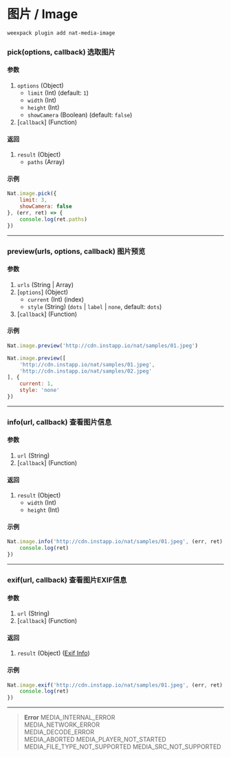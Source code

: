 # 图片 / Image

```bash
weexpack plugin add nat-media-image
```

### pick(options, callback) <span class="sub">选取图片</span>

#### 参数
1. `options` (Object)
	- `limit` (Int) (default: `1`)
	- `width` (Int)
	- `height` (Int)
	- `showCamera` (Boolean) (default: `false`)
2. [`callback`] (Function)

#### 返回
1. `result` (Object)
	- `paths` (Array)

#### 示例
```js
Nat.image.pick({
	limit: 3,
	showCamera: false
}, (err, ret) => {
	console.log(ret.paths)
})
```

---

### preview(urls, options, callback) <span class="sub">图片预览</span>

#### 参数
1. `urls` (String | Array)
2. [`options`] (Object)
	- `current` (Int) (index)
	- `style` (String) (`dots` | `label` | `none`, default: `dots`)
3. [`callback`] (Function)

#### 示例
```js
Nat.image.preview('http://cdn.instapp.io/nat/samples/01.jpeg')
```

```js
Nat.image.preview([
	'http://cdn.instapp.io/nat/samples/01.jpeg',
	'http://cdn.instapp.io/nat/samples/02.jpeg'
], {
	current: 1,
	style: 'none'
})
```

---

### info(url, callback) <span class="sub">查看图片信息</span>

#### 参数
1. `url` (String)
2. [`callback`] (Function)

#### 返回
1. `result` (Object)
	- `width` (Int)
	- `height` (Int)

#### 示例
```js
Nat.image.info('http://cdn.instapp.io/nat/samples/01.jpeg', (err, ret) => {
	console.log(ret)
})
```

---

### exif(url, callback) <span class="sub">查看图片EXIF信息</span>

#### 参数
1. `url` (String)
2. [`callback`] (Function)

#### 返回
1. `result` (Object) ([Exif Info](http://www.cipa.jp/std/documents/e/DC-008-2012_E.pdf))

#### 示例
```js
Nat.image.exif('http://cdn.instapp.io/nat/samples/01.jpeg', (err, ret) => {
	console.log(ret)
})
```

---

> **Error**	
> MEDIA_INTERNAL_ERROR	
> MEDIA_NETWORK_ERROR	
> MEDIA_DECODE_ERROR	
> MEDIA_ABORTED	
> MEDIA_PLAYER_NOT_STARTED	
> MEDIA_FILE_TYPE_NOT_SUPPORTED	
> MEDIA_SRC_NOT_SUPPORTED	
